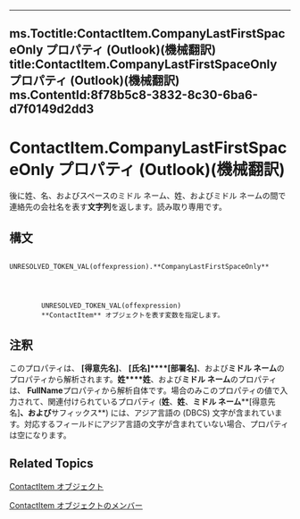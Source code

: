 

---
ms.Toctitle:ContactItem.CompanyLastFirstSpaceOnly プロパティ (Outlook)(機械翻訳)
title:ContactItem.CompanyLastFirstSpaceOnly プロパティ (Outlook)(機械翻訳)
ms.ContentId:8f78b5c8-3832-8c30-6ba6-d7f0149d2dd3
---
# ContactItem.CompanyLastFirstSpaceOnly プロパティ (Outlook)(機械翻訳)




後に姓、名、およびスペースのミドル ネーム、姓、およびミドル ネームの間で連絡先の会社名を表す**文字列**を返します。読み取り専用です。

## 構文

            UNRESOLVED_TOKEN_VAL(offexpression).**CompanyLastFirstSpaceOnly**




            UNRESOLVED_TOKEN_VAL(offexpression)
            **ContactItem** オブジェクトを表す変数を指定します。



## 注釈
このプロパティは、 **[得意先名]**、 **[氏名]****[部署名]**、および**ミドル ネーム**のプロパティから解析されます。**姓****姓**、および**ミドル ネーム**のプロパティは、 **FullName**プロパティから解析自体です。場合のみこのプロパティの値で入力されて、関連付けられているプロパティ (**姓**、**姓**、**ミドル ネーム****[得意先名]**、および**サフィックス**) には、アジア言語の (DBCS) 文字が含まれています。対応するフィールドにアジア言語の文字が含まれていない場合、プロパティは空になります。



## Related Topics

[ContactItem オブジェクト](8e32093c-a678-f1fd-3f35-c2d8994d166f.md)

[ContactItem オブジェクトのメンバー](a8b13369-4c87-02aa-e62a-1f3067e559fa.md)




